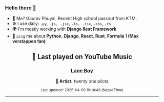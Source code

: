 ### Hello there 👋
- 💨 Me? Gaurav Phuyal, Recent High school passout from KTM.
- ⚙️ I use daily: `.py`, `.js, .jsx`, `.ts, .tsx`, `.css`, `.rs`
- 🌍 I'm mostly working with **Django Rest Framework**
- 💬 `ping` me about **Python**, **Django**, **React**, **Rust**, **Formula 1 (Max verstappen fan)**
<!-- YOUTUBE-MUSIC-START -->
<div align='center'>

## 🎵 Last played on YouTube Music

### [Lane Boy](https://www.youtube.com/results?search_query=twenty%20one%20pilots%20Lane%20Boy)

**🎤 Artist:** twenty one pilots

<sub>Last updated: 2025-04-09 19:14:49 (Nepal Time)</sub>

</div>

<!-- YOUTUBE-MUSIC-END -->
<hr>

